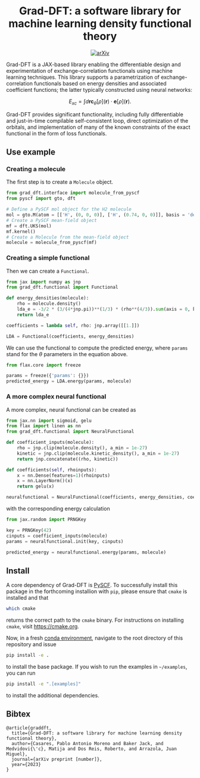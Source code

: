 <div align="center">

# Grad-DFT: a software library for machine learning density functional theory

[![arXiv](http://img.shields.io/badge/arXiv-2101.10279-B31B1B.svg "Grad-DFT")](https://arxiv.org/abs/2101.10279)

</div>



Grad-DFT is a JAX-based library enabling the differentiable design and experimentation of exchange-correlation functionals using machine learning techniques. This library supports a parametrization of exchange-correlation functionals based on energy densities and associated coefficient functions; the latter typically constructed using neural networks:

```math
E_{xc} = \int d\mathbf{r} \mathbf{c}_\theta[\rho](\mathbf{r})\cdot\mathbf{e}[\rho](\mathbf{r}).
```

Grad-DFT provides significant functionality, including fully differentiable and just-in-time compilable self-consistent loop, direct optimization of the orbitals, and implementation of many of the known constraints of the exact functional in the form of loss functionals.

## Use example

### Creating a molecule

The first step is to create a `Molecule` object.

```python
from grad_dft.interface import molecule_from_pyscf
from pyscf import gto, dft

# Define a PySCF mol object for the H2 molecule
mol = gto.M(atom = [['H', (0, 0, 0)], ['H', (0.74, 0, 0)]], basis = 'def2-tzvp', spin = 0)
# Create a PySCF mean-field object
mf = dft.UKS(mol)
mf.kernel()
# Create a Molecule from the mean-field object
molecule = molecule_from_pyscf(mf)
```

### Creating a simple functional

Then we can create a `Functional`.

```python
from jax import numpy as jnp
from grad_dft.functional import Functional

def energy_densities(molecule):
    rho = molecule.density()
    lda_e = -3/2 * (3/(4*jnp.pi))**(1/3) * (rho**(4/3)).sum(axis = 0, keepdims = True)
    return lda_e

coefficients = lambda self, rho: jnp.array([[1.]])

LDA = Functional(coefficients, energy_densities)
```

We can use the functional to compute the predicted energy, where `params` stand for the $\theta$ parameters in the equation above.

```python
from flax.core import freeze

params = freeze({'params': {}})
predicted_energy = LDA.energy(params, molecule)
```

### A more complex neural functional

A more complex, neural functional can be created as

```python
from jax.nn import sigmoid, gelu
from flax import linen as nn
from grad_dft.functional import NeuralFunctional

def coefficient_inputs(molecule):
    rho = jnp.clip(molecule.density(), a_min = 1e-27)
    kinetic = jnp.clip(molecule.kinetic_density(), a_min = 1e-27)
    return jnp.concatenate((rho, kinetic))

def coefficients(self, rhoinputs):
    x = nn.Dense(features=1)(rhoinputs)
    x = nn.LayerNorm()(x)
    return gelu(x)

neuralfunctional = NeuralFunctional(coefficients, energy_densities, coefficient_inputs)
```

with the corresponding energy calculation

```python
from jax.random import PRNGKey

key = PRNGKey(42)
cinputs = coefficient_inputs(molecule)
params = neuralfunctional.init(key, cinputs)

predicted_energy = neuralfunctional.energy(params, molecule)
```

## Install

A core dependency of Grad-DFT is [PySCF](https://pyscf.org). To successfully install this package in the forthcoming installion with `pip`, please ensure that `cmake` is installed and that

```bash
which cmake
```

returns the correct path to the `cmake` binary. For instructions on installing `cmake`, visit https://cmake.org.

Now, in a fresh [conda environment](https://conda.io/projects/conda/en/latest/user-guide/tasks/manage-environments.html#activating-an-environment), navigate to the root directory of this repository and issue

```bash
pip install -e .
```

to install the base package. If you wish to run the examples in `~/examples`, you can run

```bash
pip install -e ".[examples]"
```

to install the additional dependencies.

## Bibtex

```
@article{graddft,
  title={Grad-DFT: a software library for machine learning density functional theory},
  author={Casares, Pablo Antonio Moreno and Baker Jack, and Medvidovi{\'c}, Matija and Dos Reis, Roberto, and Arrazola, Juan Miguel},
  journal={arXiv preprint [number]},
  year={2023}
}
```
